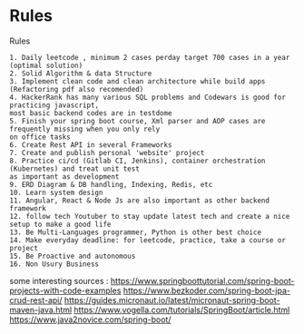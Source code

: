 # Rules
Rules


	1. Daily leetcode , minimum 2 cases perday target 700 cases in a year (optimal solution)
	2. Solid Algorithm & data Structure
	3. Implement clean code and clean architecture while build apps (Refactoring pdf also recomended)
	4. HackerRank has many various SQL problems and Codewars is good for practicing javascript, 
 	most basic backend codes are in testdome
  	5. Finish your spring boot course, Xml parser and AOP cases are frequently missing when you only rely 
   	on office tasks
 	6. Create Rest API in several Frameworks  
	7. Create and publish personal 'website' project
	8. Practice ci/cd (Gitlab CI, Jenkins), container orchestration (Kubernetes) and treat unit test 
 	as important as development
	9. ERD Diagram & DB handling, Indexing, Redis, etc
	10. Learn system design
	11. Angular, React & Node Js are also important as other backend framework
  	12. follow tech Youtuber to stay update latest tech and create a nice setup to make a good life
   	13. Be Multi-Languages programmer, Python is other best choice
    14. Make everyday deadline: for leetcode, practice, take a course or project
    15. Be Proactive and autonomous
    16. Non Usury Business

    

some interesting sources :
https://www.springboottutorial.com/spring-boot-projects-with-code-examples
https://www.bezkoder.com/spring-boot-jpa-crud-rest-api/
https://guides.micronaut.io/latest/micronaut-spring-boot-maven-java.html
https://www.vogella.com/tutorials/SpringBoot/article.html
https://www.java2novice.com/spring-boot/
 









